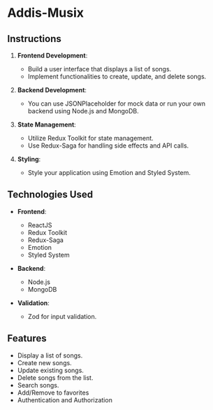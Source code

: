 # Addis-Musix

## Instructions
1. **Frontend Development**: 
   - Build a user interface that displays a list of songs.
   - Implement functionalities to create, update, and delete songs.

2. **Backend Development**: 
   - You can use JSONPlaceholder for mock data or run your own backend using Node.js and MongoDB.

3. **State Management**: 
   - Utilize Redux Toolkit for state management.
   - Use Redux-Saga for handling side effects and API calls.

4. **Styling**: 
   - Style your application using Emotion and Styled System.

## Technologies Used
- **Frontend**: 
  - ReactJS
  - Redux Toolkit
  - Redux-Saga
  - Emotion
  - Styled System

- **Backend**: 
  - Node.js
  - MongoDB

- **Validation**: 
  - Zod for input validation.

## Features
- Display a list of songs.
- Create new songs.
- Update existing songs.
- Delete songs from the list.
- Search songs.
- Add/Remove to favorites
- Authentication and Authorization
   
